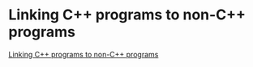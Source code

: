 # Linking C++ programs to non-C++ programs
[Linking C++ programs to non-C++ programs](https://aiwithcloud.com/2022/09/16/linking_c_programs_to_non_c_programs/)